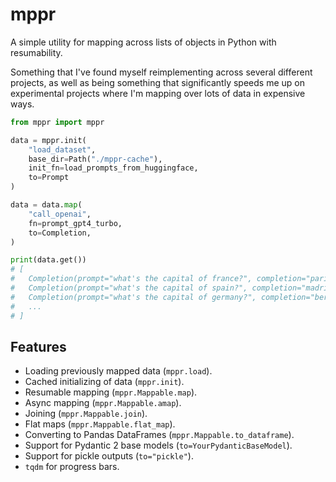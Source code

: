 # mppr

A simple utility for mapping across lists of objects in Python with resumability.

Something that I've found myself reimplementing across several different projects, as well as being something that significantly speeds me up on experimental projects where I'm mapping over lots of data in expensive ways.

```python
from mppr import mppr

data = mppr.init(
    "load_dataset",
    base_dir=Path("./mppr-cache"),
    init_fn=load_prompts_from_huggingface,
    to=Prompt
)

data = data.map(
    "call_openai",
    fn=prompt_gpt4_turbo,
    to=Completion,
)

print(data.get())
# [
#   Completion(prompt="what's the capital of france?", completion="paris"),
#   Completion(prompt="what's the capital of spain?", completion="madrid"),
#   Completion(prompt="what's the capital of germany?", completion="berlin"),
#   ...
# ]
```

## Features

- Loading previously mapped data (`mppr.load`).
- Cached initializing of data (`mppr.init`).
- Resumable mapping (`mppr.Mappable.map`).
- Async mapping (`mppr.Mappable.amap`).
- Joining (`mppr.Mappable.join`).
- Flat maps (`mppr.Mappable.flat_map`).
- Converting to Pandas DataFrames (`mppr.Mappable.to_dataframe`).
- Support for Pydantic 2 base models (`to=YourPydanticBaseModel`).
- Support for pickle outputs (`to="pickle"`).
- `tqdm` for progress bars.
